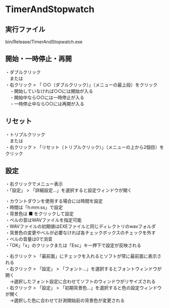 # TimerAndStopwatch

## 実行ファイル
bin/Release/TimerAndStopwatch.exe<br>

## 開始・一時停止・再開
・ダブルクリック  
　または  
・右クリック > 「 ○○（ダブルクリック）」（メニューの最上段）をクリック  
　・開始していなければ○○には開始が入る  
　・開始中なら○○には一時停止が入る  
　・一時停止中なら○○には再開が入る  

## リセット
・トリプルクリック  
　または  
・右クリック > 「リセット（トリプルクリック）」（メニューの上から2個目）をクリック

## 設定
・右クリックでメニュー表示  
・「設定」 > 「詳細設定…」を選択すると設定ウィンドウが開く  

・カウントダウンを使用する場合には時間を設定  
・時間は「h:mm:ss」で設定  
・背景色は ■ をクリックして設定  
・ベルの音はWAVファイルを指定可能  
・WAVファイルの初期値はEXEファイルと同じディレクトリのwavフォルダ  
・背景色の変更やベルが必要なければ各チェックボックスのチェックを外す  
・ベルの音量は0で消音  
・「OK」「x」のクリックまたは「Esc」キー押下で設定が反映される  

・右クリック > 「最前面」にチェックを入れるとソフトが常に最前面に表示される  
・右クリック > 「設定」 > 「フォント…」を選択するとフォントウィンドウが開く  
　→選択したフォント設定に合わせてソフトのウィンドウがリサイズされる  
・右クリック > 「設定」 > 「初期背景色…」を選択すると色の設定ウィンドウが開く  
　→選択した色に合わせて計測開始前の背景色が変更される  
